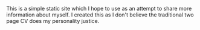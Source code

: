 This is a simple static site which I hope to use as an attempt to share more information about myself. I created this as I don't believe the traditional two page CV does my personality justice. 

